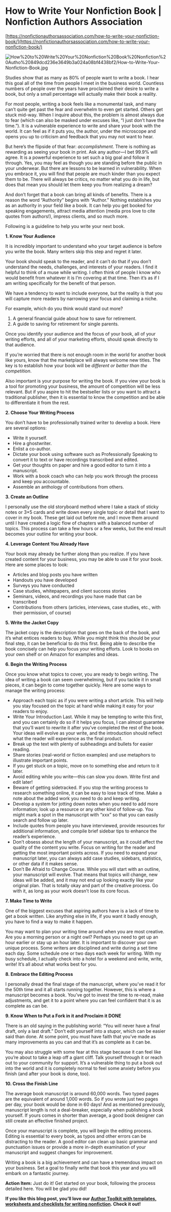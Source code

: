 # How to Write Your Nonfiction Book | Nonfiction Authors Association

[https://nonfictionauthorsassociation.com/how-to-write-your-nonfiction-book/](https://nonfictionauthorsassociation.com/how-to-write-your-nonfiction-book/)

![How%20to%20Write%20Your%20Nonfiction%20Book%20Nonfiction%20Autho%20849dcd236e3649b3a024a08bf4438bf2/How-to-Write-Your-Nonfiction-Book.jpg](How%20to%20Write%20Your%20Nonfiction%20Book%20Nonfiction%20Autho%20849dcd236e3649b3a024a08bf4438bf2/How-to-Write-Your-Nonfiction-Book.jpg)

Studies show that as many as 80% of people want to write a book. I hear this goal all of the time from people I meet in the business world. Countless numbers of people over the years have proclaimed their desire to write a book, but only a small percentage will actually make their book a reality.

For most people, writing a book feels like a monumental task, and many can’t quite get past the fear and overwhelm to even get started. Others get stuck mid-way. When I inquire about this, the problem is almost always due to fear (which can also be masked under excuses like, “I just don’t have the time.”). It is a vulnerable experience to write and share your book with the world. It can feel as if it puts you, the author, under the microscope and opens you up to criticism and feedback that you may not want to hear.

But here’s the flipside of that fear: *accomplishment*. There is nothing as rewarding as seeing your book in print. Ask any author—I bet 99.9% will agree. It is a powerful experience to set such a big goal and follow it through. Yes, you may feel as though you are standing before the public in your underwear. But there are lessons to be learned in vulnerability. When you embrace it, you will find that people are much kinder than you expect them to be. There will always be critics, no matter what you do in life, but does that mean you should let them keep you from realizing a dream?

And don’t forget that a book can bring all kinds of benefits. There is a reason the word “Authority” begins with “Author.” Nothing establishes you as an authority in your field like a book. It can help you get booked for speaking engagements, attract media attention (media pros love to cite quotes from authors!), impress clients, and so much more.

Following is a guideline to help you write your next book.

**1. Know Your Audience**

It is incredibly important to understand who your target audience is before you write the book. Many writers skip this step and regret it later.

Your book should speak to the reader, and it can’t do that if you don’t understand the needs, challenges, and interests of your readers. I find it helpful to think of a muse while writing. I often think of people I know who would benefit from whatever it is I’m covering at that time. Then it’s as if I am writing specifically for the benefit of that person.

We have a tendency to want to include everyone, but the reality is that you will capture more readers by narrowing your focus and claiming a niche.

For example, which do you think would stand out more?

1. A general financial guide about how to save for retirement.
2. A guide to saving for retirement for single parents.

Once you identify your audience and the focus of your book, all of your writing efforts, and all of your marketing efforts, should speak directly to that audience.

If you’re worried that there is not enough room in the world for another book like yours, know that the marketplace will always welcome new titles. The key is to establish how your book will be *different or better than the competition*.

Also important is your purpose for writing the book. If you view your book is a tool for promoting your business, the amount of competition will be less relevant. But if you aspire to hit the bestseller lists or you want to attract a traditional publisher, then it is essential to know the competition and be able to differentiate it from the rest.

**2. Choose Your Writing Process**

You don’t have to be professionally trained writer to develop a book. Here are several options:

- Write it yourself.
- Hire a ghostwriter.
- Enlist a co-author.
- Dictate your book using software such as Professionally Speaking to convert it to text or have recordings transcribed and edited.
- Get your thoughts on paper and hire a good editor to turn it into a manuscript.
- Work with a book coach who can help you work through the process and keep you accountable.
- Assemble an anthology of contributions from others.

**3. Create an Outline**

I personally use the old storyboard method where I take a stack of sticky notes or 3×5 cards and write down every single topic or detail that I want to cover in my book. These get laid out before me, and I move them around until I have created a logic flow of chapters with a balanced number of topics. This process can take a few hours or a few weeks, but the end result becomes your outline for writing your book.

**4. Leverage Content You Already Have**

Your book may already be further along than you realize. If you have created content for your business, you may be able to use it for your book. Here are some places to look:

- Articles and blog posts you have written
- Handouts you have developed
- Surveys you have conducted
- Case studies, whitepapers, and client success stories
- Seminars, videos, and recordings you have made that can be transcribed
- Contributions from others (articles, interviews, case studies, etc., with their permission, of course)

**5. Write the Jacket Copy**

The jacket copy is the description that goes on the back of the book, and it’s what entices readers to buy. While you might think this should be your final step, it can be beneficial to do this first. Being able to describe the book concisely can help you focus your writing efforts. Look to books on your own shelf or on Amazon for examples and ideas.

**6. Begin the Writing Process**

Once you know what topics to cover, you are ready to begin writing. The idea of writing a book can seem overwhelming, but if you tackle it in small pieces, it can begin to come together quickly. Here are some ways to manage the writing process:

- Approach each topic as if you were writing a short article. This will help you stay focused on the topic at hand while making it easy for your readers to enjoy.
- Write Your Introduction Last. While it may be tempting to write this first, and you can certainly do so if it helps you focus, I can almost guarantee that you’ll want to rewrite it after you’ve completed the rest of the book. Your ideas will evolve as your write, and the introduction should reflect what the reader will experience as the final product.
- Break up the text with plenty of subheadings and bullets for easier reading.
- Share stories (real-world or fiction examples) and use metaphors to illustrate important points.
- If you get stuck on a topic, move on to something else and return to it later.
- Avoid editing while you write—this can slow you down. Write first and edit later!
- Beware of getting sidetracked. If you stop the writing process to research something online, it can be easy to lose track of time. Make a note about the added work you need to do and keep writing.
- Develop a system for jotting down notes when you need to add more information; look up a resource or any other kind of follow-up. You might mark a spot in the manuscript with “xxx” so that you can easily search and follow up later.
- Include quotes from people you have interviewed, provide resources for additional information, and compile brief sidebar tips to enhance the reader’s experience.
- Don’t obsess about the length of your manuscript, as it could affect the quality of the content you write. Focus on writing for the reader and getting the most important points across. If you need to expand your manuscript later, you can always add case studies, sidebars, statistics, or other data if it makes sense.
- Don’t Be Afraid to Change Course. While you will start with an outline, your manuscript will evolve. That means that topics will change, new ideas will be added, and it may not end up looking exactly like your original plan. That is totally okay and part of the creative process. Go with it, as long as your work doesn’t lose its core focus.

**7. Make Time to Write**

One of the biggest excuses that aspiring authors have is a lack of time to get a book written. Like anything else in life, if you want it badly enough, you have to find a way to make it happen.

You may want to plan your writing time around when you are most creative. Are you a morning person or a night owl? Perhaps you need to get up an hour earlier or stay up an hour later. It is important to discover your own unique process. Some writers are disciplined and write during a set time each day. Some schedule one or two days each week for writing. With my busy schedule, I actually check into a hotel for a weekend and write, write, write! It’s all about what works best for you.

**8. Embrace the Editing Process**

I personally dread the final stage of the manuscript, where you’ve read it for the 50th time and it all starts running together. However, this is where a manuscript becomes a book. You’ve got to invest the time to re-read, make adjustments, and get it to a point where you can feel confident that it is as complete as can be.

**9. Know When to Put a Fork in it and Proclaim it DONE**

There is an old saying in the publishing world: “You will never have a final draft, only a last draft.” Don’t edit yourself into a stupor, which can be easier said than done. At some point, you must have faith that you’ve made as many improvements as you can and that it’s as complete as it can be.

You may also struggle with some fear at this stage because it can feel like you’re about to take a leap off a giant cliff. Talk yourself through it or reach out to your community for support. It’s a vulnerable thing to put a book out into the world and it is completely normal to feel some anxiety before you finish (and after your book is done, too).

**10. Cross the Finish Line**

The average book manuscript is around 60,000 words. Two typed pages are the equivalent of around 1,000 words. So if you wrote just two pages per day, your book would be done in 60 days! And as mentioned previously, manuscript length is not a deal-breaker, especially when publishing a book yourself. If yours comes in shorter than average, a good book designer can still create an effective finished project.

Once your manuscript is complete, you will begin the editing process. Editing is essential to every book, as typos and other errors can be distracting to the reader. A good editor can clean up basic grammar and punctuation issues or provide a more in-depth examination of your manuscript and suggest changes for improvement.

Writing a book is a big achievement and can have a tremendous impact on your business. Set a goal to finally write that book this year and you will embark on a fantastic journey.

**Action Item:** Just do it! Get started on your book, following the process detailed here. You will be glad you did!

**If you like this blog post, you’ll love our [Author Toolkit with templates, worksheets and checklists for writing nonfiction](https://nonfictionauthorsassociation.com/ultimate-author-toolkits/). Check it out!**